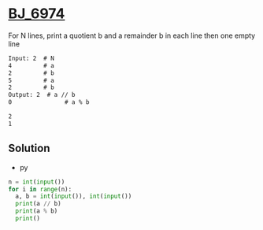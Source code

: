 # [BJ_6974](https://acmicpc.net/problem/6974)

For N lines, print a quotient b and a remainder b in each line then one empty line

```txt
Input: 2  # N
4         # a
2         # b
5         # a
2         # b
Output: 2  # a // b
0               # a % b

2
1
```

## Solution

* py

```py
n = int(input())
for i in range(n):
  a, b = int(input()), int(input())
  print(a // b)
  print(a % b)
  print()
```
